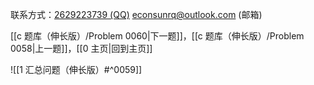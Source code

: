 联系方式：<a href="https://qm.qq.com/q/iA1sKuakak">2629223739 (QQ)</a> <a href="mailto:econsunrq@outlook.com">econsunrq@outlook.com (邮箱)</a>

[[c 题库（伸长版）/Problem 0060|下一题]]，[[c 题库（伸长版）/Problem 0058|上一题]]，[[0 主页|回到主页]]

![[1 汇总问题（伸长版）#^0059]]